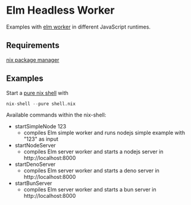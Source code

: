 # Elm Headless Worker

Examples with [elm worker](https://package.elm-lang.org/packages/elm/core/latest/Platform#worker) in different JavaScript runtimes.

## Requirements

[nix package manager](https://nixos.org/download.html)

## Examples

Start a [pure nix shell](https://nixos.org/manual/nix/unstable/command-ref/nix-shell.html#options) with

```nix
nix-shell --pure shell.nix
```

Available commands within the nix-shell:

- startSimpleNode 123
  - compiles Elm simple worker and runs nodejs simple example with "123" as input
- startNodeServer
  - compiles Elm server worker and starts a nodejs server in http://localhost:8000
- startDenoServer
  - compiles Elm server worker and starts a deno server in http://localhost:8000
- startBunServer
  - compiles Elm server worker and starts a bun server in http://localhost:8000